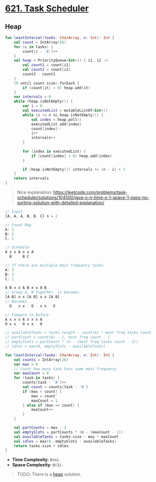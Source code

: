 # [621. Task Scheduler](https://leetcode.com/problems/task-scheduler)

## Heap
```kotlin
fun leastInterval(tasks: CharArray, n: Int): Int {
	val count = IntArray(26)
	for (c in tasks) {
		count[c - 'A']++
	}       
	val heap = PriorityQueue<Int>() { i1, i2 -> 
		val count1 = count[i1]
		val count2 = count[i2]
		count2 - count1
	}
	(0 until count.size).forEach {
		if (count[it] > 0) heap.add(it)
	}
	var intervals = 0
	while (heap.isNotEmpty()) {
		var i = 0
		val executedList = mutableListOf<Int>()
		while (i <= n && heap.isNotEmpty()) {                    
			val index = heap.poll()
			executedList.add(index)
			count[index]--
			i++
			intervals++
		}
		
		for (index in executedList) {
			if (count[index] > 0) heap.add(index)
		}

		if (heap.isNotEmpty()) intervals += (n - i) + 1
	}
	return intervals
}
```

> Nice explanation: https://leetcode.com/problems/task-scheduler/solutions/104500/java-o-n-time-o-1-space-1-pass-no-sorting-solution-with-detailed-explanation/

```js
// Input
[A, A, A, B, B, C] n = 2

// Count Map
A: 3
B: 2
C: 1

// Schedule
A x x A x x A
  B     B C

// If there are multiple most frequency tasks
A: 3
B: 3
C: 1

A B x x A B x x A B
// Group A, B together, it becomes
[A B] x x [A B] x x [A B]
// Becomes
  O   x x   O   x x   O

// Compare to before
A x x x A x x x A
O x x   O x x   O  

// availableTasks = tasks.length - count(A) * most freq tasks count
// partCount = count(A) - 1, most freq count - 1
// emptySlots = partCount * (n - (most freq tasks count - 1))
// idles = max(0, emptySlots - availableTasks)
```

```kotlin
fun leastInterval(tasks: CharArray, n: Int): Int {
    val counts = IntArray(26)
    var max = 0
    // Count how many task have same most frequency
    var maxCount = 0
    for (task in tasks) {
        counts[task - 'A']++
        val count = counts[task - 'A']
        if (max < count) {
            max = count`
            maxCount = 1
        } else if (max == count) {
            maxCount++
        }
    }

    val partCounts = max - 1
    val emptySlots = partCounts * (n - (maxCount - 1))
    val availableTasks = tasks.size - max * maxCount
    val idles = max(0, emptySlots - availableTasks)
    return tasks.size + idles
}
```

* **Time Complexity**: `O(n)`.
* **Space Complexity**: `O(1)`.

> TODO: There is a [heap](https://leetcode.com/problems/task-scheduler/solutions/104501/java-priorityqueue-solution-similar-problem-rearrange-string-k-distance-apart/) solution.